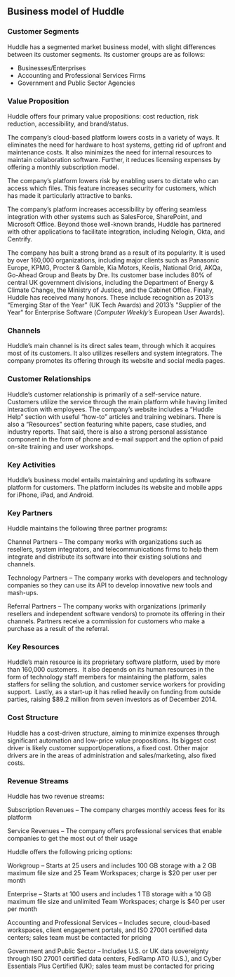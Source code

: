 Business model of Huddle
------------------------

 ### Customer Segments

 Huddle has a segmented market business model, with slight differences between its customer segments. Its customer groups are as follows:

  * Businesses/Enterprises
 * Accounting and Professional Services Firms
 * Government and Public Sector Agencies
  ### Value Proposition

 Huddle offers four primary value propositions: cost reduction, risk reduction, accessibility, and brand/status.

 The company’s cloud-based platform lowers costs in a variety of ways. It eliminates the need for hardware to host systems, getting rid of upfront and maintenance costs. It also minimizes the need for internal resources to maintain collaboration software. Further, it reduces licensing expenses by offering a monthly subscription model.

 The company’s platform lowers risk by enabling users to dictate who can access which files. This feature increases security for customers, which has made it particularly attractive to banks.

 The company’s platform increases accessibility by offering seamless integration with other systems such as SalesForce, SharePoint, and Microsoft Office. Beyond those well-known brands, Huddle has partnered with other applications to facilitate integration, including Nelogin, Okta, and Centrify.

 The company has built a strong brand as a result of its popularity. It is used by over 160,000 organizations, including major clients such as Panasonic Europe, KPMG, Procter & Gamble, Kia Motors, Keolis, National Grid, AKQa, Go-Ahead Group and Beats by Dre. Its customer base includes 80% of central UK government divisions, including the Department of Energy & Climate Change, the Ministry of Justice, and the Cabinet Office. Finally, Huddle has received many honors. These include recognition as 2013’s “Emerging Star of the Year” (UK Tech Awards) and 2013’s "Supplier of the Year" for Enterprise Software (*Computer Weekly’s* European User Awards).

 ### Channels

 Huddle’s main channel is its direct sales team, through which it acquires most of its customers. It also utilizes resellers and system integrators. The company promotes its offering through its website and social media pages.

 ### Customer Relationships

 Huddle’s customer relationship is primarily of a self-service nature. Customers utilize the service through the main platform while having limited interaction with employees. The company’s website includes a “Huddle Help” section with useful “how-to” articles and training webinars. There is also a “Resources” section featuring white papers, case studies, and industry reports. That said, there is also a strong personal assistance component in the form of phone and e-mail support and the option of paid on-site training and user workshops.

 ### Key Activities

 Huddle’s business model entails maintaining and updating its software platform for customers. The platform includes its website and mobile apps for iPhone, iPad, and Android.

 ### Key Partners

 Huddle maintains the following three partner programs:

 Channel Partners – The company works with organizations such as resellers, system integrators, and telecommunications firms to help them integrate and distribute its software into their existing solutions and channels.

 Technology Partners – The company works with developers and technology companies so they can use its API to develop innovative new tools and mash-ups.

 Referral Partners – The company works with organizations (primarily resellers and independent software vendors) to promote its offering in their channels. Partners receive a commission for customers who make a purchase as a result of the referral.

 ### Key Resources

 Huddle’s main resource is its proprietary software platform, used by more than 160,000 customers.  It also depends on its human resources in the form of technology staff members for maintaining the platform, sales staffers for selling the solution, and customer service workers for providing support.  Lastly, as a start-up it has relied heavily on funding from outside parties, raising $89.2 million from seven investors as of December 2014.

 ### Cost Structure

 Huddle has a cost-driven structure, aiming to minimize expenses through significant automation and low-price value propositions. Its biggest cost driver is likely customer support/operations, a fixed cost. Other major drivers are in the areas of administration and sales/marketing, also fixed costs.

 ### Revenue Streams

 Huddle has two revenue streams:

 Subscription Revenues – The company charges monthly access fees for its platform

 Service Revenues – The company offers professional services that enable companies to get the most out of their usage

 Huddle offers the following pricing options:

 Workgroup – Starts at 25 users and includes 100 GB storage with a 2 GB maximum file size and 25 Team Workspaces; charge is $20 per user per month

 Enterprise – Starts at 100 users and includes 1 TB storage with a 10 GB maximum file size and unlimited Team Workspaces; charge is $40 per user per month

 Accounting and Professional Services – Includes secure, cloud-based workspaces, client engagement portals, and ISO 27001 certified data centers; sales team must be contacted for pricing

 Government and Public Sector – Includes U.S. or UK data sovereignty through ISO 27001 certified data centers, FedRamp ATO (U.S.), and Cyber Essentials Plus Certified (UK); sales team must be contacted for pricing